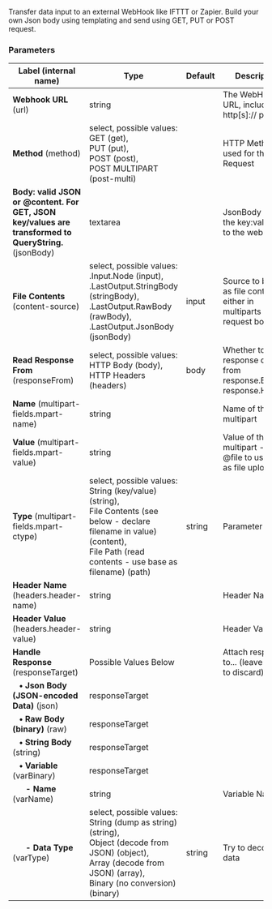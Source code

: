 
 Transfer data input to an external WebHook like IFTTT or Zapier. Build your own Json body using templating and send using GET, PUT or POST request.

### Parameters
|Label (internal name)|Type|Default|Description|
|---|---|---|---|
|**Webhook URL** (url)|string|<no value>|The WebHook full URL, including http[s]:// protocol.|
|**Method** (method)|select, possible values: GET (get),<br/>PUT (put),<br/>POST (post),<br/>POST MULTIPART (post-multi)|<no value>|HTTP Method used for the Request|
|**Body: valid JSON or @content. For GET, JSON key/values are transformed to QueryString.** (jsonBody)|textarea|<no value>|JsonBody with the key:value sent to the webhook|
|**File Contents** (content-source)|select, possible values: .Input.Node (input),<br/>.LastOutput.StringBody (stringBody),<br/>.LastOutput.RawBody (rawBody),<br/>.LastOutput.JsonBody (jsonBody)|input|Source to be used as file contents either in multiparts or as request body|
|**Read Response From** (responseFrom)|select, possible values: HTTP Body (body),<br/>HTTP Headers (headers)|body|Whether to get response data from response.Body or response.Headers|
|**Name** (multipart-fields.mpart-name)|string|<no value>|Name of the multipart|
|**Value** (multipart-fields.mpart-value)|string|<no value>|Value of the multipart - Use @file to use Input as file upload|
|**Type** (multipart-fields.mpart-ctype)|select, possible values: String (key/value) (string),<br/>File Contents (see below - declare filename in value) (content),<br/>File Path (read contents - use base as filename) (path)|string|Parameter type|
|**Header Name** (headers.header-name)|string|<no value>|Header Name|
|**Header Value** (headers.header-value)|string|<no value>|Header Value|
|**Handle Response** (responseTarget)|Possible Values Below||Attach response to... (leave empty to discard)|
|**&nbsp;&nbsp;&nbsp;&bull; Json Body (JSON-encoded Data)** (json)|responseTarget|<no value>||
|**&nbsp;&nbsp;&nbsp;&bull; Raw Body (binary)** (raw)|responseTarget|<no value>||
|**&nbsp;&nbsp;&nbsp;&bull; String Body** (string)|responseTarget|<no value>||
|**&nbsp;&nbsp;&nbsp;&bull; Variable** (varBinary)|responseTarget|<no value>||
|**&nbsp;&nbsp;&nbsp;&nbsp;&nbsp;&nbsp;- Name** (varName)|string|<no value>|Variable Name|
|**&nbsp;&nbsp;&nbsp;&nbsp;&nbsp;&nbsp;- Data Type** (varType)|select, possible values: String (dump as string) (string),<br/>Object (decode from JSON) (object),<br/>Array (decode from JSON) (array),<br/>Binary (no conversion) (binary)|string|Try to decode data|





